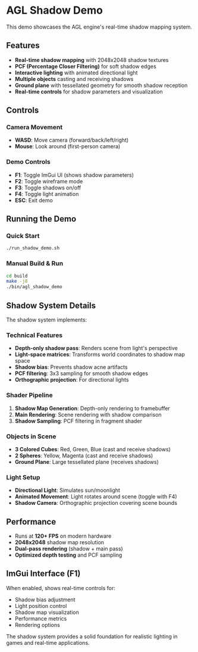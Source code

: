 # AGL Shadow Demo

This demo showcases the AGL engine's real-time shadow mapping system.

## Features

- **Real-time shadow mapping** with 2048x2048 shadow textures
- **PCF (Percentage Closer Filtering)** for soft shadow edges
- **Interactive lighting** with animated directional light
- **Multiple objects** casting and receiving shadows
- **Ground plane** with tessellated geometry for smooth shadow reception
- **Real-time controls** for shadow parameters and visualization

## Controls

### Camera Movement
- **WASD**: Move camera (forward/back/left/right)
- **Mouse**: Look around (first-person camera)

### Demo Controls
- **F1**: Toggle ImGui UI (shows shadow parameters)
- **F2**: Toggle wireframe mode
- **F3**: Toggle shadows on/off
- **F4**: Toggle light animation
- **ESC**: Exit demo

## Running the Demo

### Quick Start
```bash
./run_shadow_demo.sh
```

### Manual Build & Run
```bash
cd build
make -j8
./bin/agl_shadow_demo
```

## Shadow System Details

The shadow system implements:

### Technical Features
- **Depth-only shadow pass**: Renders scene from light's perspective
- **Light-space matrices**: Transforms world coordinates to shadow map space
- **Shadow bias**: Prevents shadow acne artifacts
- **PCF filtering**: 3x3 sampling for smooth shadow edges
- **Orthographic projection**: For directional lights

### Shader Pipeline
1. **Shadow Map Generation**: Depth-only rendering to framebuffer
2. **Main Rendering**: Scene rendering with shadow comparison
3. **Shadow Sampling**: PCF filtering in fragment shader

### Objects in Scene
- **3 Colored Cubes**: Red, Green, Blue (cast and receive shadows)
- **2 Spheres**: Yellow, Magenta (cast and receive shadows)
- **Ground Plane**: Large tessellated plane (receives shadows)

### Light Setup
- **Directional Light**: Simulates sun/moonlight
- **Animated Movement**: Light rotates around scene (toggle with F4)
- **Shadow Camera**: Orthographic projection covering scene bounds

## Performance

- Runs at **120+ FPS** on modern hardware
- **2048x2048** shadow map resolution
- **Dual-pass rendering** (shadow + main pass)
- **Optimized depth testing** and PCF sampling

## ImGui Interface (F1)

When enabled, shows real-time controls for:
- Shadow bias adjustment
- Light position control
- Shadow map visualization
- Performance metrics
- Rendering options

The shadow system provides a solid foundation for realistic lighting in games and real-time applications.
